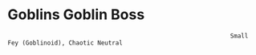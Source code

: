 # Goblins                                                     Goblin Boss

                                                                  Small Fey (Goblinoid), Chaotic Neutral
